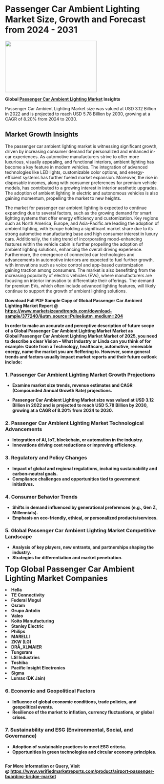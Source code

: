 <H1>Passenger Car Ambient Lighting Market Size, Growth and Forecast from 2024 - 2031</H1><img class="aligncenter size-medium wp-image-584254" src="https://thirdeyenews.in/wp-content/uploads/2024/09/Global-Market-Research-300x168.jpeg" alt="" width="300" height="168" /><p><strong>Global&nbsp;<a href="https://www.marketsizeandtrends.com/download-sample/377240/&amp;utm_source=Pulse&amp;utm_medium=204">Passenger Car Ambient Lighting Market</a> Insights</strong></p><p>Passenger Car Ambient Lighting Market size was valued at USD 3.12 Billion in 2022 and is projected to reach USD 5.78 Billion by 2030, growing at a CAGR of 8.20% from 2024 to 2030.</p><p><h2>Market Growth Insights</h2> <p>The passenger car ambient lighting market is witnessing significant growth, driven by increasing consumer demand for personalized and enhanced in-car experiences. As automotive manufacturers strive to offer more luxurious, visually appealing, and functional interiors, ambient lighting has become a key feature in modern vehicles. The integration of advanced technologies like LED lights, customizable color options, and energy-efficient systems has further fueled market expansion. Moreover, the rise in disposable incomes, along with consumer preferences for premium vehicle models, has contributed to a growing interest in interior aesthetic upgrades. The adoption of ambient lighting in electric and autonomous vehicles is also gaining momentum, propelling the market to new heights.</p> <p><strong></strong></p> <p>The market for passenger car ambient lighting is expected to continue expanding due to several factors, such as the growing demand for smart lighting systems that offer energy efficiency and customization. Key regions such as North America, Europe, and Asia-Pacific are leading the adoption of ambient lighting, with Europe holding a significant market share due to its strong automotive manufacturing base and high consumer interest in luxury cars. Additionally, the rising trend of incorporating mood-enhancing features within the vehicle cabin is further propelling the adoption of ambient lighting solutions, enhancing the overall driving experience. Furthermore, the emergence of connected car technologies and advancements in automotive interiors are expected to fuel further growth, with innovations such as voice control and app-based customization gaining traction among consumers. The market is also benefitting from the increasing popularity of electric vehicles (EVs), where manufacturers are focusing on interior innovation to differentiate their offerings. The demand for premium EVs, which often include advanced lighting features, will likely continue to support the growth of ambient lighting solutions. <strong></p><p><span class=""><strong>Download Full PDF Sample Copy of Global Passenger Car Ambient Lighting Market Report</strong> @ <a href="https://www.marketsizeandtrends.com/download-sample/377240/&amp;utm_source=Pulse&amp;utm_medium=204" target="_blank">https://www.marketsizeandtrends.com/download-sample/377240/&amp;utm_source=Pulse&amp;utm_medium=204</a></span></p><p>In order to make an accurate and perceptive description of future scope of a Global&nbsp;Passenger Car Ambient Lighting Market Market as Global&nbsp;Passenger Car Ambient Lighting Market Market of 2025, you need to describe a clear Vision &ndash; What Industry or Linda can you think of for example: Quote from a Technology, healthcare, automotive, renewable energy, name the market you are Reffering to. However, some general trends and factors usually impact market reports and their future outlook include:</p><h3>1.&nbsp;<strong>Passenger Car Ambient Lighting Market Growth Projections</strong></h3><ul><li>Examine market size trends, revenue estimates and CAGR (Compounded Annual Growth Rate) projections.</li><li><p>Passenger Car Ambient Lighting Market size was valued at USD 3.12 Billion in 2022 and is projected to reach USD 5.78 Billion by 2030, growing at a CAGR of 8.20% from 2024 to 2030.</p></li></ul><h3>2.&nbsp;<strong>Passenger Car Ambient Lighting Market Technological Advancements</strong></h3><ul><li>Integration of AI, IoT, blockchain, or automation in the industry.</li><li>Innovations driving cost reductions or improving efficiency.</li></ul><h3>3.&nbsp;<strong>Regulatory and Policy Changes</strong></h3><ul><li>Impact of global and regional regulations, including sustainability and carbon-neutral goals.</li><li>Compliance challenges and opportunities tied to government initiatives.</li></ul><h3>4.&nbsp;<strong>Consumer Behavior Trends</strong></h3><ul><li>Shifts in demand influenced by generational preferences (e.g., Gen Z, Millennials).</li><li>Emphasis on eco-friendly, ethical, or personalized products/services.</li></ul><h3>5.&nbsp;<strong>Global Passenger Car Ambient Lighting Market Competitive Landscape</strong></h3><ul><li>Analysis of key players, new entrants, and partnerships shaping the industry.</li><li>Strategies for differentiation and market penetration.</li></ul><p data-pm-slice="1 1 []"><span style="color: inherit; font-family: inherit; font-size: 25px;">Top Global Passenger Car Ambient Lighting Market Companies</span></p><div class="" data-test-id=""><p><li>Hella</li><li> TE Connectivity</li><li> Federal Mogul</li><li> Osram</li><li> Grupo Antolin</li><li> Valeo</li><li> Koito Manufacturing</li><li> Stanley Electric</li><li> Philips</li><li> MARELLI</li><li> ZKW (LG)</li><li> DRÃ„XLMAIER</li><li> Tungsram</li><li> LSI Industries</li><li> Toshiba</li><li> Pacific Insight Electronics</li><li> Sigma</li><li> Lumax (DK Jain)</li></p></div><h3>6.&nbsp;<strong>Economic and Geopolitical Factors</strong></h3><ul><li>Influence of global economic conditions, trade policies, and geopolitical events.</li><li>Resilience of the market to inflation, currency fluctuations, or global crises.</li></ul><h3>7.&nbsp;<strong>Sustainability and ESG (Environmental, Social, and Governance)</strong></h3><ul><li>Adoption of sustainable practices to meet ESG criteria.</li><li>Opportunities in green technologies and circular economy principles.</li></ul><h2><strong style="font-size: 14px;">For More Information or Query, Visit @&nbsp;</strong><a style="background-color: #ffffff; font-size: 14px;" href="https://www.marketsizeandtrends.com/report/passenger-car-ambient-lighting-market/" target="_blank">https://www.verifiedmarketreports.com/product/airport-passenger-boarding-bridge-market</a></h2>
